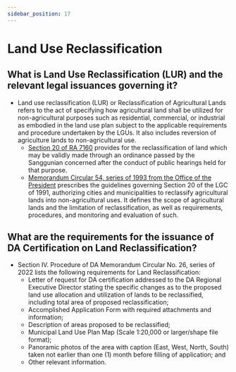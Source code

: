 ```yaml
---
sidebar_position: 17
---
```


# Land Use Reclassification

## What is Land Use Reclassification (LUR) and the relevant legal issuances governing it?

- Land use reclassification (LUR) or Reclassification of Agricultural Lands refers to the act of specifying how agricultural land shall be utilized for non-agricultural purposes such as residential, commercial, or industrial as embodied in the land use plan subject to the applicable requirements and procedure undertaken by the LGUs. It also includes reversion of agriculture lands to non-agricultural use.
  - <u>Section 20 of RA 7160</u> provides for the reclassification of land which may be validly made through an ordinance passed by the Sanggunian concerned after the conduct of public hearings held for that purpose.
  - <u>Memorandum Circular 54, series of 1993 from the Office of the President</u> prescribes the guidelines governing Section 20 of the LGC of 1991, authorizing cities and municipalities to reclassify agricultural lands into non-agricultural uses. It defines the scope of agricultural lands and the limitation of reclassification, as well as requirements, procedures, and monitoring and evaluation of such.


## What are the requirements for the issuance of DA Certification on Land Reclassification?

- Section IV. Procedure of DA Memorandum Circular No. 26, series of 2022 lists the following requirements for Land Reclassification:
  - Letter of request for DA certification addressed to the DA Regional Executive Director stating the specific changes as to the proposed land use allocation and utilization of lands to be reclassified, including total area of proposed reclassification;
  - Accomplished Application Form with required attachments and information;
  - Description of areas proposed to be reclassified;
  - Municipal Land Use Plan Map (Scale 1:20,000 or larger/shape file format);
  - Panoramic photos of the area with caption (East, West, North, South) taken not earlier than one (1) month before filling of application; and
  - Other relevant information.




